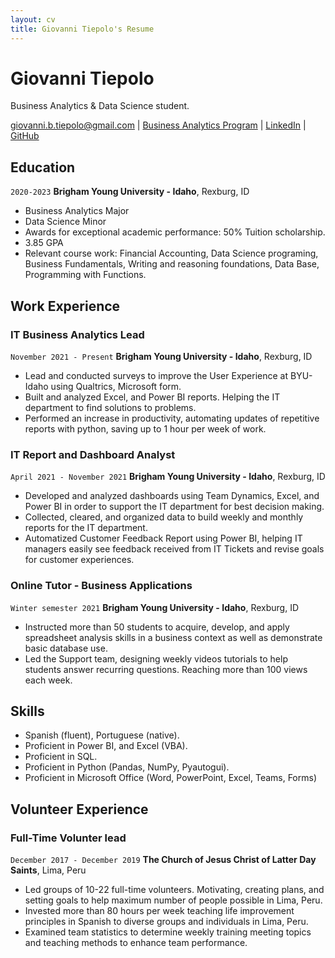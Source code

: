 ```yaml
---
layout: cv
title: Giovanni Tiepolo's Resume
---
```

# Giovanni Tiepolo
Business Analytics & Data Science student.

<div id="webaddress">
<a href="mailto:giovanni.b.tiepolo@gmail.com">giovanni.b.tiepolo@gmail.com</a>
| <a href="https://www.byui.edu/advising/career-and-major-exploration/major-to-career/business-analytics">Business Analytics Program</a>
| <a href="https://www.linkedin.com/in/giovannibrunotiepolo/">LinkedIn</a>
| <a href="https://giovannitiepolo.github.io/Tiepolo_Resume/">GitHub</a>
</div>

<!-- https://www.monique.tech/the-art-of-markdown -->

## Education

`2020-2023`
__Brigham Young University - Idaho__, Rexburg, ID

- Business Analytics Major
- Data Science Minor
- Awards for exceptional academic performance: 50% Tuition scholarship.
- 3.85 GPA
- Relevant course work: Financial Accounting, Data Science programing, Business Fundamentals, Writing and reasoning foundations, Data Base, Programming with Functions.


## Work Experience

### IT Business Analytics Lead
`November 2021 - Present`
__Brigham Young University - Idaho__, Rexburg, ID

- Lead and conducted surveys to improve the User Experience at BYU-Idaho using Qualtrics, Microsoft form.
- Built and analyzed Excel, and Power BI reports. Helping the IT department to find solutions to problems.
- Performed an increase in productivity, automating updates of repetitive reports with python, saving up to 1 hour per week of work.

### IT Report and Dashboard Analyst
`April 2021 - November 2021`
__Brigham Young University - Idaho__, Rexburg, ID

- Developed and analyzed dashboards using Team Dynamics, Excel, and Power BI in order to support the IT department for best decision making.
- Collected, cleared, and organized data to build weekly and monthly reports for the IT department.
- Automatized Customer Feedback Report using Power BI, helping IT managers easily see feedback received from IT Tickets and revise goals for customer experiences.

### Online Tutor - Business Applications
`Winter semester 2021`
__Brigham Young University - Idaho__, Rexburg, ID

- Instructed more than 50 students to acquire, develop, and apply spreadsheet analysis skills in a business context as well as demonstrate basic database use.
- Led the Support team, designing weekly videos tutorials to help students answer recurring questions. Reaching more than 100 views each week.

## Skills
- Spanish (fluent), Portuguese (native).
- Proficient in Power BI, and Excel (VBA).
- Proficient in SQL.
- Proficient in Python (Pandas, NumPy, Pyautogui).
- Proficient in Microsoft Office (Word, PowerPoint, Excel, Teams, Forms)


## Volunteer Experience
### Full-Time Volunter lead
`December 2017 - December 2019`
__The Church of Jesus Christ of Latter Day Saints__, Lima, Peru

- Led groups of 10-22 full-time volunteers. Motivating, creating plans, and setting goals to help maximum number of people possible in Lima, Peru.
- Invested more than 80 hours per week teaching life improvement principles in Spanish to diverse groups and individuals in Lima, Peru.
- Examined team statistics to determine weekly training meeting topics and teaching methods to enhance team performance.



<!-- ### Footer

Last updated: March 2022 -->


